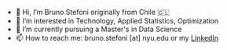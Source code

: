 - 👋 Hi, I’m Bruno Stefoni originally from Chile 🇨🇱
- 👀 I’m interested in Technology, Applied Statistics, Optimization
- 🌱 I’m currently pursuing a Master's in Data Science
- 📫 How to reach me: bruno.stefoni [at] nyu.edu or my [LinkedIn](https://www.linkedin.com/in/bruno-stefoni-escudero/)

<!---
BrunoSE/BrunoSE is a ✨ special ✨ repository because its `README.md` (this file) appears on your GitHub profile.
You can click the Preview link to take a look at your changes.
--->
